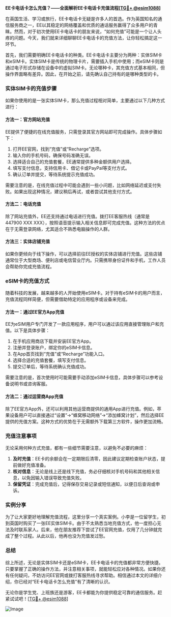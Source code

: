 **EE卡电话卡怎么充值？——全面解析EE卡电话卡充值流程[[TG💪+ @esim1088](https://t.me/s/esim1088)]**

在英国生活、学习或旅行，EE卡电话卡无疑是许多人的首选。作为英国知名的通信服务商之一，EE以其稳定的网络覆盖和优质的通话服务赢得了众多用户的青睐。然而，对于初次使用EE卡电话卡的朋友来说，“如何充值”可能是一个让人头疼的问题。今天，我们就来详细聊聊EE卡电话卡的充值方法，让你轻松搞定这一环节。

首先，我们需要明确EE卡电话卡的种类。EE卡电话卡主要分为两种：实体SIM卡和eSIM卡。实体SIM卡是传统的物理卡片，需要插入手机中使用；而eSIM卡则是通过电子形式存储在设备中的虚拟SIM卡。无论哪种卡，其充值方式基本相同，但操作界面略有差异。因此，在开始之前，请先确认自己持有的是哪种类型的卡。

### 实体SIM卡的充值步骤

如果你使用的是一张实体SIM卡，那么充值过程相对简单，主要通过以下几种方式进行：

#### 方法一：官方网站充值
EE提供了便捷的在线充值服务，只需登录其官方网站即可完成操作。具体步骤如下：
1. 打开EE官网，找到“充值”或“Recharge”选项。
2. 输入你的手机号码，确保号码准确无误。
3. 选择适合自己的充值套餐，EE通常提供多种金额供用户选择。
4. 填写支付信息，支持信用卡、借记卡或PayPal等支付方式。
5. 确认订单并提交，等待系统提示充值成功。

需要注意的是，在线充值过程中可能会遇到一些小问题，比如网络延迟或支付失败。如果出现这种情况，建议稍后再试，或者尝试其他支付方式。

#### 方法二：电话充值
除了网站充值外，EE还支持通过电话进行充值。拨打EE客服热线（通常是447900 XXX XXX），按照语音提示输入相关信息即可完成充值。这种方法的优点在于无需登录网络，尤其适合不熟悉电脑操作的人群。

#### 方法三：实体店铺充值
如果你更倾向于线下操作，可以选择前往EE授权的实体店铺进行充值。这些店铺通常位于大型商场、便利店或电信营业厅内。只需携带身份证件和手机，工作人员会帮助你完成充值流程。

### eSIM卡的充值方式

随着科技的发展，越来越多的人开始使用eSIM卡。对于持有eSIM卡的用户而言，充值流程同样简便，但需要借助特定的应用程序或设备来完成。

#### 方法一：通过EE官方App充值
EE为eSIM用户专门开发了一款应用程序，用户可以通过该应用直接管理账户和充值。以下是具体步骤：
1. 在手机应用商店下载并安装EE官方App。
2. 注册并登录账户，绑定你的eSIM卡信息。
3. 在App首页找到“充值”或“Recharge”功能入口。
4. 选择合适的充值套餐，填写支付信息。
5. 提交订单后，等待系统确认充值成功。

需要注意的是，首次使用时可能需要手动添加eSIM卡信息，具体步骤可以参考设备说明书或咨询客服。

#### 方法二：通过运营商App充值
除了EE官方App外，还可以利用其他运营商提供的通用App进行充值。例如，苹果设备用户可以直接通过“设置”→“蜂窝移动网络”→“添加蜂窝计划”，然后选择EE提供的充值方案。这种方式的优势在于无需额外下载第三方软件，操作更加流畅。

### 充值注意事项

无论采用何种方式充值，都有一些细节需要注意，以避免不必要的麻烦：

1. **及时充值**：EE卡的余额会在一定期限后清零，因此建议定期检查账户状态，提前做好充值准备。
2. **核对信息**：无论是线上还是线下充值，务必仔细核对手机号码和其他相关信息，以免因输入错误导致充值失败。
3. **保留凭证**：完成充值后，记得保存交易记录或短信通知，以便日后查询或申诉。

### 实例分享

为了让大家更好地理解充值流程，这里分享一个真实案例。小李是一位留学生，初到英国时购买了一张EE实体SIM卡。由于不太熟悉当地充值方式，他一度担心无法及时联系家人。后来，他在朋友推荐下尝试了EE官网充值，仅用了几分钟就完成了整个过程。从此以后，他再也没为充值发过愁。

### 总结

综上所述，无论是实体SIM卡还是eSIM卡，EE卡电话卡的充值都非常方便快捷。只要掌握了正确的操作方法，并注意相关事项，就能轻松应对各种情况。如果你还有任何疑问，不妨访问EE官网或拨打客服热线寻求帮助。相信通过本文的详细介绍，你已经对“EE卡电话卡怎么充值”有了清晰的认识。

无论你是学生党、上班族还是游客，EE卡都能为你提供稳定可靠的通信服务。赶紧试试吧！[[TG💪+ @esim1088](https://t.me/s/esim1088)]

![Image](https://i.postimg.cc/4NQfJmqS/Snipaste-2025-05-13-00-14-12.png)